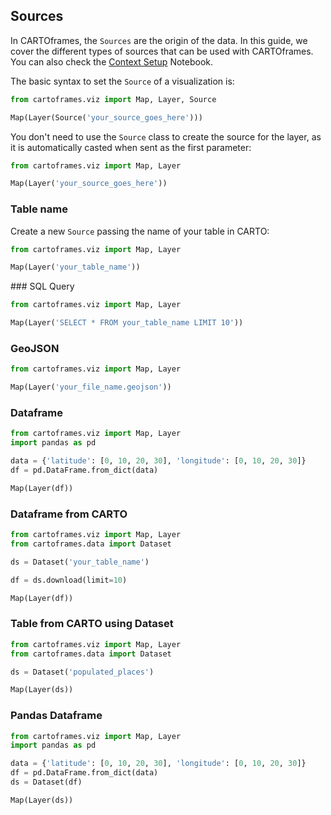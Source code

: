 ## Sources

In CARTOframes, the `Sources` are the origin of the data. In this guide, we cover the different types of sources that can be used with CARTOframes. You can also check the [Context Setup](https://github.com/CartoDB/cartoframes/blob/develop/examples/01_quickstart/02_context_setup.ipynb) Notebook.

The basic syntax to set the `Source` of a visualization is:

```py
from cartoframes.viz import Map, Layer, Source

Map(Layer(Source('your_source_goes_here')))
```

You don't need to use the `Source` class to create the source for the layer, as it is automatically casted when sent as the first parameter:

```py
from cartoframes.viz import Map, Layer

Map(Layer('your_source_goes_here'))
```

### Table name

Create a new `Source` passing the name of your table in CARTO:

```py
from cartoframes.viz import Map, Layer

Map(Layer('your_table_name'))
```

### SQL Query

```py
from cartoframes.viz import Map, Layer

Map(Layer('SELECT * FROM your_table_name LIMIT 10'))
```

### GeoJSON

```py
from cartoframes.viz import Map, Layer

Map(Layer('your_file_name.geojson'))
```

### Dataframe

```py
from cartoframes.viz import Map, Layer
import pandas as pd

data = {'latitude': [0, 10, 20, 30], 'longitude': [0, 10, 20, 30]}
df = pd.DataFrame.from_dict(data)

Map(Layer(df))
```

### Dataframe from CARTO

```py
from cartoframes.viz import Map, Layer
from cartoframes.data import Dataset

ds = Dataset('your_table_name')

df = ds.download(limit=10)

Map(Layer(df))
```

### Table from CARTO using Dataset

```py
from cartoframes.viz import Map, Layer
from cartoframes.data import Dataset

ds = Dataset('populated_places')

Map(Layer(ds))
```

### Pandas Dataframe

```py
from cartoframes.viz import Map, Layer
import pandas as pd

data = {'latitude': [0, 10, 20, 30], 'longitude': [0, 10, 20, 30]}
df = pd.DataFrame.from_dict(data)
ds = Dataset(df)

Map(Layer(ds))
```
